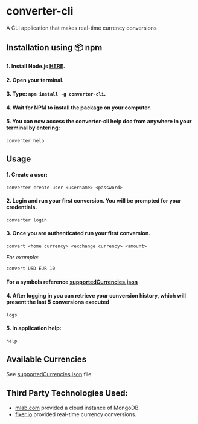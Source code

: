 # converter-cli

A CLI application that makes real-time currency conversions

## Installation using :package: npm

#### 1. Install Node.js [HERE](https://nodejs.org/en/download/).
#### 2. Open your terminal.
#### 3. Type: `npm install -g converter-cli`.
#### 4. Wait for NPM to install the package on your computer.
#### 5. You can now access the converter-cli help doc from anywhere in your terminal by entering:

```
converter help
```

## Usage

#### 1. Create a user:

```
converter create-user <username> <password>
```
#### 2. Login and run your first conversion. You will be prompted for your credentials.  

```
converter login
```
#### 3. Once you are authenticated run your first conversion.

```
convert <home currency> <exchange currency> <amount>
```
*For example:*
```
convert USD EUR 10
```

#### For a symbols reference [supportedCurrencies.json](https://github.com/mxpaspa/converter-cli-refactored/blob/master/utils/supportedCurrencies.json)

#### 4. After logging in you can retrieve your conversion history, which will present the last 5 conversions executed
```
logs
```
#### 5. In application help:
```
help
```


## Available Currencies

See [supportedCurrencies.json](https://github.com/mxpaspa/converter-cli-refactored/blob/master/utils/supportedCurrencies.json) file.

## Third Party Technologies Used:

- [mlab.com](https://mlab.com/welcome/) provided a cloud instance of MongoDB.
- [fixer.io](http://fixer.io/) provided real-time currency conversions.
